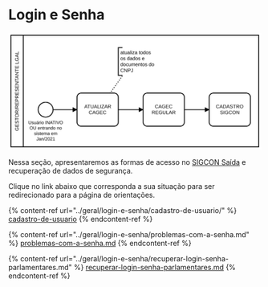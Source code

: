 # Login e Senha

![](../.gitbook/assets/diagram-1-.svg)

Nessa seção, apresentaremos as formas de acesso no [SIGCON Saída](https://sigconsaida.mg.gov.br/) e recuperação de dados de segurança.

Clique no link abaixo que corresponda a sua situação para ser redirecionado para a página de orientações.&#x20;

{% content-ref url="../geral/login-e-senha/cadastro-de-usuario/" %}
[cadastro-de-usuario](../geral/login-e-senha/cadastro-de-usuario/)
{% endcontent-ref %}

{% content-ref url="../geral/login-e-senha/problemas-com-a-senha.md" %}
[problemas-com-a-senha.md](../geral/login-e-senha/problemas-com-a-senha.md)
{% endcontent-ref %}

{% content-ref url="../geral/login-e-senha/recuperar-login-senha-parlamentares.md" %}
[recuperar-login-senha-parlamentares.md](../geral/login-e-senha/recuperar-login-senha-parlamentares.md)
{% endcontent-ref %}

